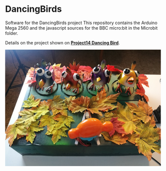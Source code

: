 # DancingBirds
Software for the DancingBirds project
This repository contains the Arduino Mega 2560 and the javascript sources for the BBC micro:bit in the Microbit folder.

Details on the project shown on [**Project14 Dancing Bird**](https://www.element14.com/community/community/project14/clusteredmcus/blog/2018/10/13/the-dancing-birds).

![The animatronic building](Images/Birds.jpg)
